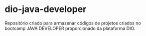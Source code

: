 # dio-java-developer
Repositório criado para armazenar códigos de projetos criados no bootcamp JAVA DEVELOPER proporcionado da plataforma DIO.
